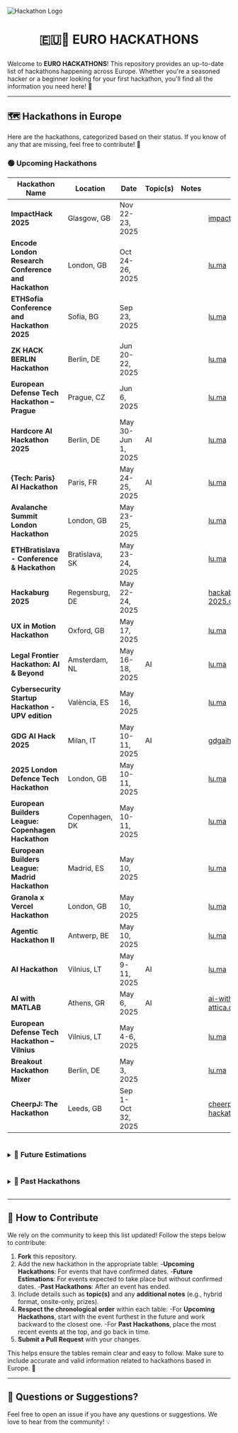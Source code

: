 ![Hackathon Logo](https://user-images.githubusercontent.com/36594527/117592199-10730800-b17b-11eb-84f8-4ffcae8116d4.png)

# <p align="center">🇪🇺🚀 EURO HACKATHONS</p>

Welcome to **EURO HACKATHONS**! This repository provides an up-to-date list of hackathons happening across Europe.
Whether you're a seasoned hacker or a beginner looking for your first hackathon, you'll find all the information you
need here! 🎉

---

## 🗺️ Hackathons in Europe

Here are the hackathons, categorized based on their status. If you know of any that are missing, feel free to
contribute! 🙌

<h3>🟢 Upcoming Hackathons</h3>

| Hackathon Name                                      | Location       | Date               | Topic(s) | Notes | URL                                                                                       |
| --------------------------------------------------- | -------------- | ------------------ | -------- | ----- | ----------------------------------------------------------------------------------------- |
| **ImpactHack 2025**                                 | Glasgow, GB    | Nov 22-23, 2025    |          |       | [impact-hack.com](https://impact-hack.com/)                                               |
| **Encode London Research Conference and Hackathon** | London, GB     | Oct 24-26, 2025    |          |       | [lu.ma](https://lu.ma/Encode-London-25)                                                   |
| **ETHSofia Conference and Hackathon 2025**          | Sofia, BG      | Sep 23, 2025       |          |       | [lu.ma](https://lu.ma/v830crl0)                                                           |
| **ZK HACK BERLIN Hackathon**                        | Berlin, DE     | Jun 20-22, 2025    |          |       | [lu.ma](https://lu.ma/cwj5kakg)                                                           |
| **European Defense Tech Hackathon – Prague**        | Prague, CZ     | Jun 6, 2025        |          |       | [lu.ma](https://lu.ma/edth-2025-prague)                                                   |
| **Hardcore AI Hackathon 2025**                      | Berlin, DE     | May 30-Jun 1, 2025 | AI       |       | [lu.ma](https://lu.ma/hardcore-ai)                                                        |
| **{Tech: Paris} AI Hackathon**                      | Paris, FR      | May 24-25, 2025    | AI       |       | [lu.ma](https://lu.ma/paris-hackathon)                                                    |
| **Avalanche Summit London Hackathon**               | London, GB     | May 23-25, 2025    |          |       | [lu.ma](https://lu.ma/avalanchesummitlondonhackathon)                                     |
| **ETHBratislava - Conference & Hackathon**          | Bratislava, SK | May 23-24, 2025    |          |       | [lu.ma](https://lu.ma/ncaua5gh)                                                           |
| **Hackaburg 2025**                                  | Regensburg, DE | May 22-24, 2025    |          |       | [hackaburg-2025.devpost.com](https://hackaburg-2025.devpost.com/)                         |
| **UX in Motion Hackathon**                          | Oxford, GB     | May 17, 2025       |          |       | [lu.ma](https://lu.ma/howjgtpo)                                                           |
| **Legal Frontier Hackathon: AI & Beyond**           | Amsterdam, NL  | May 16-18, 2025    | AI       |       | [lu.ma](https://lu.ma/3zq3hk2j)                                                           |
| **Cybersecurity Startup Hackathon - UPV edition**   | València, ES   | May 16, 2025       |          |       | [lu.ma](https://lu.ma/cybersecurity-startup-hackathon-upv-edition)                        |
| **GDG AI Hack 2025**                                | Milan, IT      | May 10-11, 2025    | AI       |       | [gdgaihack.com](https://www.gdgaihack.com/)                                               |
| **2025 London Defence Tech Hackathon**              | London, GB     | May 10-11, 2025    |          |       | [lu.ma](https://lu.ma/5obp6mve)                                                           |
| **European Builders League: Copenhagen Hackathon**  | Copenhagen, DK | May 10-11, 2025    |          |       | [lu.ma](https://lu.ma/copenhagen-ebl)                                                     |
| **European Builders League: Madrid Hackathon**      | Madrid, ES     | May 10, 2025       |          |       | [lu.ma](https://lu.ma/madrid-ebl)                                                         |
| **Granola x Vercel Hackathon**                      | London, GB     | May 10, 2025       |          |       | [lu.ma](https://lu.ma/hjhzhd0j)                                                           |
| **Agentic Hackathon II**                            | Antwerp, BE    | May 10, 2025       |          |       | [lu.ma](https://lu.ma/kwqe0h72)                                                           |
| **AI Hackathon**                                    | Vilnius, LT    | May 9-11, 2025     | AI       |       | [lu.ma](https://lu.ma/w5hudoyd)                                                           |
| **AI with MATLAB**                                  | Athens, GR     | May 6, 2025        | AI       |       | [ai-with-matlab-west-attica.devpost.com](https://ai-with-matlab-west-attica.devpost.com/) |
| **European Defense Tech Hackathon – Vilnius**       | Vilnius, LT    | May 4-6, 2025      |          |       | [lu.ma](https://lu.ma/edth-2025-vilnius)                                                  |
| **Breakout Hackathon Mixer**                        | Berlin, DE     | May 3, 2025        |          |       | [lu.ma](https://lu.ma/breakoutmixer)                                                      |
| **CheerpJ: The Hackathon**                          | Leeds, GB      | Sep 1-Oct 32, 2025 |          |       | [cheerpj-the-hackathon.devpost.com](https://cheerpj-the-hackathon.devpost.com/)           |

<details>
<summary><h3 style="display:inline-block">🔵 Future Estimations</h3></summary>

| Hackathon Name | Location   | Estimated Date  | Topic(s) | Notes  | URL                                       |
| -------------- | ---------- | --------------- | -------- | ------ | ----------------------------------------- |
| **HackZurich** | Zurich, CH | Mid Sep, 2025   |          | Onsite | [hackzurich.com](https://hackzurich.com/) |
| **ICHack UK**  | London, GB | Early Feb, 2026 |          | Onsite | [ichack.org](https://ichack.org/)         |

</details>

<details>
<summary><h3 style="display:inline-block">🔴 Past Hackathons</h3></summary>

| Hackathon Name                                                    | Location         | Date               | Topic(s)    | Notes  | URL                                                                                                                     |
| ----------------------------------------------------------------- | ---------------- | ------------------ | ----------- | ------ | ----------------------------------------------------------------------------------------------------------------------- |
| **HackUPC 2025**                                                  | Barcelona, ES    | May 2-4, 2025      |             |        | [hackupc.com](https://hackupc.com/)                                                                                     |
| **Solana Buildstation Belgrade @ Breakout Hackathon**             | Belgrade, RS     | Apr 28-May 9, 2025 |             |        | [lu.ma](https://lu.ma/6xz4ybas)                                                                                         |
| **Web3 Hackathon - Bursa**                                        | Bursa, TR        | Apr 26-27, 2025    |             |        | [lu.ma](https://lu.ma/9wp2ivxh)                                                                                         |
| **Pre-YC S25 AI Hackathon by Restack**                            | Berlin, DE       | Apr 26-27, 2025    | AI          |        | [lu.ma](https://lu.ma/pyivp5k1)                                                                                         |
| **Hack Nights in Shieffild x iForge**                             | Shieffild, GB    | Apr 26, 2025       |             |        | [iforge-hn25.devpost.com](https://iforge-hn25.devpost.com/)                                                             |
| **YFN Hackathon {Berlin} 2025**                                   | Berlin, DE       | Apr 25, 2025       |             |        | [lu.ma](https://lu.ma/xy44qoqc)                                                                                         |
| **The Vibe Coders Prague - Hackathon vol.3**                      | Prague, CZ       | Apr 25, 2025       |             |        | [lu.ma](https://lu.ma/s5rtkrde)                                                                                         |
| **AI for Change Hackathon - by Tilda**                            | Stockholm, SE    | Apr 24, 2025       | AI          |        | [lu.ma](https://lu.ma/ctqhbtil)                                                                                         |
| **Q-Hack 2025**                                                   | Mannheim, DE     | Apr 23-24, 2025    |             |        | [q-hack-2025.devpost.com](https://q-hack-2025.devpost.com/)                                                             |
| **MathWorks Hackathon**                                           | Eindhoven, NL    | Apr 23, 2025       |             |        | [mathworks-hackathon-microgrid.devpost.com](https://mathworks-hackathon-microgrid.devpost.com/)                         |
| **Permanance Hackathon Solana Colosseum**                         | Paris, FR        | Apr 19-20, 2025    |             |        | [lu.ma](https://lu.ma/oml1y5zs)                                                                                         |
| **DragonHack**                                                    | Ljubljana, SI    | Apr 12-13, 2025    |             |        | [dragonhack.si](https://dragonhack.si/)                                                                                 |
| **AI Hackathon**                                                  | Zurich, CH       | Apr 11, 2025       | AI          |        | [lu.ma](https://lu.ma/9cnht5pc)                                                                                         |
| **Mistral AI Robotics Hackathon**                                 | Paris, FR        | Apr 11, 2025       | AI          |        | [lu.ma](https://lu.ma/roboticshack)                                                                                     |
| **Brainhack Rome 2025**                                           | Rome, IT         | Apr 8-11, 2025     |             |        | [brainhackrome.github.io](https://brainhackrome.github.io/)                                                             |
| **WebVM: The hackathon II**                                       | Leeds, GB        | Apr 7-14, 2025     |             |        | [webvm-hackathon.devpost.com](https://webvm-hackathon.devpost.com/)                                                     |
| **{Tech: Berlin} AI Hackathon #3**                                | Berlin, DE       | Apr 5-6, 2025      | AI          |        | [lu.ma](https://lu.ma/tech-berlin)                                                                                      |
| **Hackathon: from LLMs to AGENTIC AI**                            | Paris, FR        | Apr 5-6, 2025      | AI          |        | [lu.ma](https://lu.ma/shun5uky)                                                                                         |
| **Delft Hackathon**                                               | Amsterdam, NL    | Apr 5, 2025        |             |        | [lu.ma](https://lu.ma/delft-ebl)                                                                                        |
| **Dark Patterns AI Hackathon**                                    | Zurich, CH       | Apr 4-6, 2025      | AI          |        | [lu.ma](https://lu.ma/yf9l20g2)                                                                                         |
| **Damm x EHub Hackathon**                                         | Barcelona, ES    | Apr 4, 2025        |             |        | [lu.ma](https://lu.ma/7d29o3hp)                                                                                         |
| **AI for Change Hackathon**                                       | Stockholm, SE    | Apr 2, 2025        |             |        | [lu.ma](https://lu.ma/ctqhbtil)                                                                                         |
| **European Defense Tech Hackathon**                               | Amsterdam, NL    | Mar 29-30, 2025    |             |        | [lu.ma](https://lu.ma/wl9nwnq2)                                                                                         |
| **EU Startup Policy Hackathon**                                   | Brussels, BE     | Mar 28, 2025       |             |        | [lu.ma](https://lu.ma/fulj9bp7)                                                                                         |
| **birmingHack**                                                   | Birmingham, GB   | Mar 22-23, 2025    |             |        | [birminghack.com](https://birminghack.com/)                                                                             |
| **Hack of Tomorrow**                                              | Poznan, PL       | Mar 22-23, 2025    |             |        | [hack-of-tomorrow.devpost.com](https://hack-of-tomorrow.devpost.com/)                                                   |
| **Computer Vision Hackathon v.1**                                 | Espoo, FI        | Mar 21-23, 2025    |             |        | [lu.ma](https://lu.ma/xo5onsy7)                                                                                         |
| **HackHPI 2025**                                                  | Potsdam, DE      | Mar 21-22, 2025    |             |        | [hackhpi.org](https://hackhpi.org/)                                                                                     |
| **Start Hack**                                                    | St. Gallen, CH   | Mar 19-21, 2025    |             |        | [startglobal.org](https://www.startglobal.org/start-hack/home)                                                          |
| **CODE HackDay**                                                  | Berlin, DE       | Mar 15, 2025       |             |        | [lu.ma](https://lu.ma/obori6kd)                                                                                         |
| **HackParty 2025**                                                | Rome, IT         | Mar 14, 2025       |             |        | [picampus.it](https://picampus.it/events/hackparty-2025/)                                                               |
| **Master Dev France**                                             | Paris, FC        | Mar 12, 2025       |             |        | [dev.events](https://dev.events/conferences/master-dev-de-france-hv4nlmbu)                                              |
| **Quackathon**                                                    | Dundee, GB       | Mar 8-9, 2025      |             |        | [ducs.dev](https://ducs.dev/)                                                                                           |
| **European Builders League**                                      | Milan, IT        | Mar 8-9, 2025      |             |        | [lu.ma](https://lu.ma/milan-ebl)                                                                                        |
| **DUWiT Hacks**                                                   | Durham, GB       | Mar 1-2, 2025      |             |        | [duwithacks.com](https://duwithacks.com/)                                                                               |
| **AI for Connectivity Hackathon II: Building Resilient Networks** | Barcelona, ES    | Feb 28-Mar 2, 2025 |             |        | [lablab.ai](https://lablab.ai/event/ai-for-connectivity-hackathon-building-resilient-networks)                          |
| **IATA ONE Record Hackathon**                                     | Dublin, IE       | Feb 24-25, 2025    |             |        | [onerecord-dub.devpost.com](https://onerecord-dub.devpost.com/)                                                         |
| **HackSussex 2025**                                               | Brighton, GB     | Feb 22-23, 2025    |             |        | [hacksussex.com](https://www.hacksussex.com/events/hackathon)                                                           |
| **ElevenLabs Worldwide Hackathon**                                | London, GB       | Feb 22-23, 2025    |             | Hybrid | [hackathon.elevenlabs.io](https://hackathon.elevenlabs.io/)                                                             |
| **ElevenLabs Worldwide Hackathon**                                | Warsaw, PL       | Feb 22-23, 2025    |             | Hybrid | [hackathon.elevenlabs.io](https://hackathon.elevenlabs.io/)                                                             |
| **Aston Hack**                                                    | Birmingham, GB   | Feb 22-23, 2025    |             |        | [astonhack.co.uk](https://astonhack.co.uk/)                                                                             |
| **LeedsHack 25**                                                  | Leeds, GB        | Feb 8-9, 2025      |             |        | [luucompsoc.co.uk](https://luucompsoc.co.uk/leedshack)                                                                  |
| **Royal Hackaway v8**                                             | Egham, GB        | Feb 8-9, 2025      |             |        | [royalhackaway.com](https://www.royalhackaway.com/)                                                                     |
| **IC Hack UK**                                                    | London, GB       | Feb 1-2, 2025      |             |        | [ichack.org](https://ichack.org/)                                                                                       |
| **Hackapizza**                                                    | Milan, IT        | Jan 18-19, 2025    |             |        | [hackathon.datapizza.com](https://hackathon.datapizza.com/)                                                             |
| **Data-Driven VC Hackathon**                                      | Paris, FR        | Jan 15, 2025       |             |        | [lu.ma](https://lu.ma/v6gmtjf0)                                                                                         |
| **Berlin Builders x Buena Hackathon**                             | Berlin, DE       | Dec 14, 2024       |             |        | [lu.ma](https://lu.ma/18z0thox)                                                                                         |
| **AI Hack Night**                                                 | Berlin, DE       | Dec 12, 2024       |             |        | [lu.ma](https://lu.ma/hacknight-berlin-12-12-24)                                                                        |
| **AI with MATLAB**                                                | Thessaloniki, GR | Dec 10, 2024       |             |        | [aristotle-hackathon.devpost.com](https://aristotle-hackathon.devpost.com/)                                             |
| **Hack START Munich**                                             | Munich, DE       | Dec 7-8, 2024      |             |        | [lu.ma](https://lu.ma/75nme2q3)                                                                                         |
| **Bio x AI Hack**                                                 | Paris, FR        | Dec 7, 2024        |             |        | [lu.ma](https://lu.ma/nmqgrfws)                                                                                         |
| **CODE HackDay**                                                  | Berlin, DE       | Dec 6, 2024        |             |        | [lu.ma](https://lu.ma/32h2czrx)                                                                                         |
| **LauzHack**                                                      | Lausanne, CH     | Nov 30-Dec 1, 2024 |             |        | [lauzhack.com](https://lauzhack.com/)                                                                                   |
| **Llama Impact Hackathon**                                        | Rome, IT         | Nov 29-Dec 1, 2024 | AI          | Hybrid | [lablab.ai](https://lablab.ai/event/llama-impact-hackathon-rome)                                                        |
| **Hack.Commit.Push**                                              | Lucerne, CH      | Nov 23, 2024       | Open Source |        | [dev.events](https://dev.events/conferences/hack-commit-push-dzq1ba1)                                                   |
| **HackaTUM**                                                      | Munich, DE       | Nov 22-24, 2024    |             |        | [hack.tum.de](https://hack.tum.de/)                                                                                     |
| **Odoo Hackathon**                                                | Ramillies, BE    | Nov 22-24, 2024    |             |        | [dev.events](https://dev.events/conferences/odoo-hackathon-hrkv-dq1)                                                    |
| **Consumer AI Edge Hackathon**                                    | Paris, FR        | Nov 22-23, 2024    |             |        | [lu.ma](https://lu.ma/g0fjf4mb)                                                                                         |
| **Pisa Quantum Fest**                                             | Pisa, IT         | Nov 21-22, 2024    |             |        | [pisa-quantum-festival.github.io](https://pisa-quantum-festival.github.io/)                                             |
| **Llama Impact Hackathon**                                        | London, GB       | Nov 16-17, 2024    | AI          |        | [partiful.com](https://partiful.com/e/1QAQBvswoEIgsWmUIiDY?)                                                            |
| **HackSheffield**                                                 | Sheffield, GB    | Nov 16-17, 2024    |             |        | [hacksheffield.uk](https://hacksheffield.uk/)                                                                           |
| **Neodata Hackatania 2**                                          | Catania, IT      | Nov 15-18, 2024    |             |        | [devpost.com](https://hackatania-2.devpost.com/)                                                                        |
| **The Raccoons Hackathon**                                        | Riga, LV         | Nov 15-17, 2024    |             |        | [dev.events](https://dev.events/conferences/the-raccoons-hackathon-2024-yhvrwzdy)                                       |
| **GreatUniHack**                                                  | Manchester, GB   | Nov 9-10, 2024     |             |        | [greatunihack.com](https://greatunihack.com/)                                                                           |
| **Junction 2024**                                                 | Helsinki, FI     | Nov 8-10, 2024     |             |        | [junction.com](https://www.junction2024.com/)                                                                           |
| **UniHack**                                                       | Timisoara, RO    | Nov 7-10, 2024     |             |        | [unihack.eu](https://unihack.eu/)                                                                                       |
| **DurHack**                                                       | Durham, GB       | Nov 2-3, 2024      |             |        | [durhack.com](https://durhack.com/)                                                                                     |
| **Bio x AI**                                                      | London, GB       | Nov 2-3, 2024      |             |        | [lu.ma](https://lu.ma/nqem2kcg)                                                                                         |
| **Hack Day**                                                      | Cambridge, GB    | Oct 27, 2024       |             |        | [lu.ma](https://lu.ma/o07b5s8m)                                                                                         |
| **HackNotts**                                                     | Nottingham, GB   | Oct 26-27, 2024    |             |        | [hacknotts.com](https://www.hacknotts.com/)                                                                             |
| **Encode London**                                                 | London, GB       | Oct 25-27, 2024    |             |        | [encode.club](https://www.encode.club/encodelondon-24)                                                                  |
| **Cloudflight Coding Contest**                                    | Košice, SK       | Oct 25, 2024       |             |        | [codingcontest.org](https://register.codingcontest.org/listing/44-2024-10-25)                                           |
| **HacktoberFest**                                                 | Camerino, IT     | Oct 16, 2024       |             |        | [eventbrite.com](https://www.eventbrite.com/e/hacktoberfest-2024-tickets-1028950678177?aff=ebdssbdestsearch&keep_tld=1) |
| **NNE AI & ML Hackathon**                                         | Copenhagen, DK   | Oct 15-18, 2024    |             |        | [nne.com](https://www.nne.com/hackathon-2024)                                                                           |
| **Mistral AI x Alan Healthcare**                                  | Paris, FR        | Oct 12-13, 2024    | AI          |        | [partiful.com](https://partiful.com/e/ysBoxA0GtDFiYMSka0o7)                                                             |
| **IATA ONE Record Hackathon**                                     | Istanbul, TU     | Oct 5-6, 2024      |             |        | [devpost.com](https://onerecord-ist.devpost.com/?ref_feature=challenge&ref_medium=discover)                             |
| **IdeaHack!**                                                     | Vallendar, DE    | Oct 3-4, 2024      |             |        | [businessmeetstech.de](https://www.businessmeetstech.de/)                                                               |
| **ICHack UK**                                                     | London, GB       | Feb 3-4, 2024      |             |        | [ichack.org](https://ichack.org/)                                                                                       |

</details>

---

## 🤝 How to Contribute

We rely on the community to keep this list updated! Follow the steps below to contribute:

1. **Fork** this repository.
2. Add the new hackathon in the appropriate table: -**Upcoming Hackathons**: For events that have confirmed
   dates. -**Future Estimations**: For events expected to take place but without confirmed dates. -**Past Hackathons**:
   After an event has ended.
3. Include details such as **topic(s)** and any **additional notes** (e.g., hybrid format, onsite-only, prizes).
4. **Respect the chronological order** within each table: -For **Upcoming Hackathons**, start with the event furthest in
   the future and work backward to the closest one. -For **Past Hackathons**, place the most recent events at the top,
   and go back in time.
5. **Submit a Pull Request** with your changes.

This helps ensure the tables remain clear and easy to follow. Make sure to include accurate and valid information
related to hackathons based in Europe. 🙏

---

## 💬 Questions or Suggestions?

Feel free to open an issue if you have any questions or suggestions. We love to hear from the community! 💡
